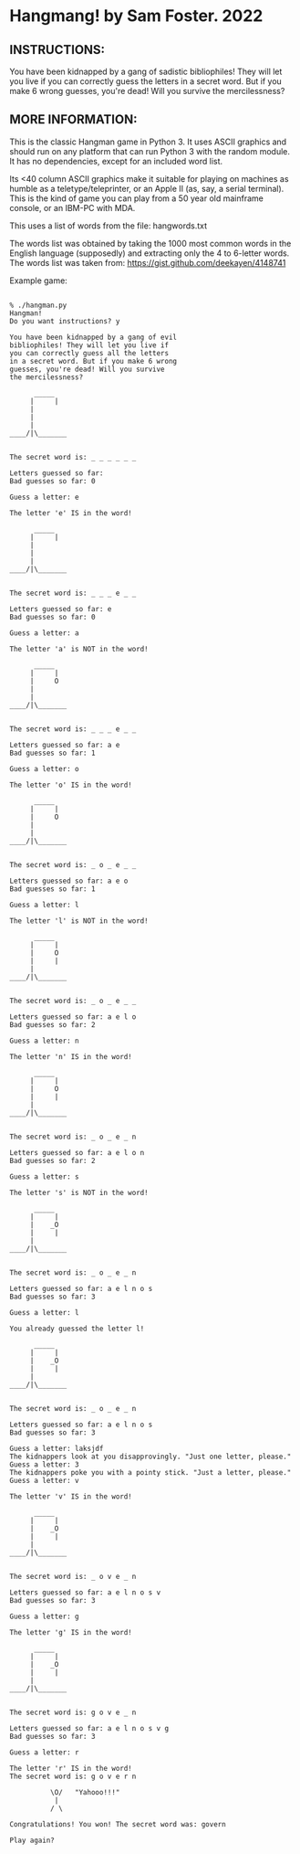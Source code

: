 # Hangmang! by Sam Foster. 2022

## INSTRUCTIONS:

You have been kidnapped by a gang of sadistic bibliophiles! They will let
you live if you can correctly guess the letters in a secret word. But if
you make 6 wrong guesses, you're dead! Will you survive the mercilessness?

## MORE INFORMATION:

This is the classic Hangman game in Python 3. It uses ASCII graphics
and should run on any platform that can run Python 3 with the random
module. It has no dependencies, except for an included word list.

Its <40 column ASCII graphics make it suitable for playing on machines
as humble as a teletype/teleprinter, or an Apple II (as, say, a serial
terminal). This is the kind of game you can play from a 50 year old
mainframe console, or an IBM-PC with MDA.

This uses a list of words from the file: hangwords.txt

The words list was obtained by taking the 1000 most common words in the
English language (supposedly) and extracting only the 4 to 6-letter words.
The words list was taken from: https://gist.github.com/deekayen/4148741

Example game:

```

% ./hangman.py
Hangman!
Do you want instructions? y

You have been kidnapped by a gang of evil
bibliophiles! They will let you live if
you can correctly guess all the letters
in a secret word. But if you make 6 wrong
guesses, you're dead! Will you survive
the mercilessness?

      _____
     |     |
     |
     |
     |
____/|\_______


The secret word is: _ _ _ _ _ _

Letters guessed so far:
Bad guesses so far: 0

Guess a letter: e

The letter 'e' IS in the word!

      _____
     |     |
     |
     |
     |
____/|\_______


The secret word is: _ _ _ e _ _

Letters guessed so far: e
Bad guesses so far: 0

Guess a letter: a

The letter 'a' is NOT in the word!

      _____
     |     |
     |     O
     |
     |
____/|\_______


The secret word is: _ _ _ e _ _

Letters guessed so far: a e
Bad guesses so far: 1

Guess a letter: o

The letter 'o' IS in the word!

      _____
     |     |
     |     O
     |
     |
____/|\_______


The secret word is: _ o _ e _ _

Letters guessed so far: a e o
Bad guesses so far: 1

Guess a letter: l

The letter 'l' is NOT in the word!

      _____
     |     |
     |     O
     |     |
     |
____/|\_______


The secret word is: _ o _ e _ _

Letters guessed so far: a e l o
Bad guesses so far: 2

Guess a letter: n

The letter 'n' IS in the word!

      _____
     |     |
     |     O
     |     |
     |
____/|\_______


The secret word is: _ o _ e _ n

Letters guessed so far: a e l o n
Bad guesses so far: 2

Guess a letter: s

The letter 's' is NOT in the word!

      _____
     |     |
     |    _O
     |     |
     |
____/|\_______


The secret word is: _ o _ e _ n

Letters guessed so far: a e l n o s
Bad guesses so far: 3

Guess a letter: l

You already guessed the letter l!

      _____
     |     |
     |    _O
     |     |
     |
____/|\_______


The secret word is: _ o _ e _ n

Letters guessed so far: a e l n o s
Bad guesses so far: 3

Guess a letter: laksjdf
The kidnappers look at you disapprovingly. "Just one letter, please."
Guess a letter: 3
The kidnappers poke you with a pointy stick. "Just a letter, please."
Guess a letter: v

The letter 'v' IS in the word!

      _____
     |     |
     |    _O
     |     |
     |
____/|\_______


The secret word is: _ o v e _ n

Letters guessed so far: a e l n o s v
Bad guesses so far: 3

Guess a letter: g

The letter 'g' IS in the word!

      _____
     |     |
     |    _O
     |     |
     |
____/|\_______


The secret word is: g o v e _ n

Letters guessed so far: a e l n o s v g
Bad guesses so far: 3

Guess a letter: r

The letter 'r' IS in the word!
The secret word is: g o v e r n

          \O/   "Yahooo!!!"
           |
          / \

Congratulations! You won! The secret word was: govern

Play again?

```

